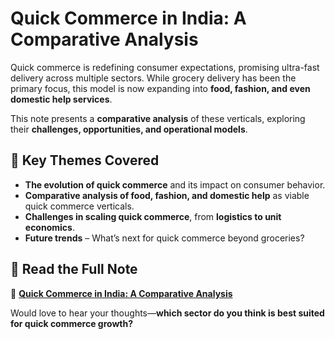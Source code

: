 # Quick Commerce in India: A Comparative Analysis  

Quick commerce is redefining consumer expectations, promising ultra-fast delivery across multiple sectors. While grocery delivery has been the primary focus, this model is now expanding into **food, fashion, and even domestic help services**.  

This note presents a **comparative analysis** of these verticals, exploring their **challenges, opportunities, and operational models**.  

## 📌 Key Themes Covered  

- **The evolution of quick commerce** and its impact on consumer behavior.  
- **Comparative analysis of food, fashion, and domestic help** as viable quick commerce verticals.  
- **Challenges in scaling quick commerce**, from **logistics to unit economics**.  
- **Future trends** – What’s next for quick commerce beyond groceries?  

## 📖 Read the Full Note  

🔗 **[Quick Commerce in India: A Comparative Analysis](https://docs.google.com/document/d/11AKdUzte39Q6SSruHxmyshqLUoFKE_zwcGyrAzeCm94/edit?usp=drivesdk)**  

Would love to hear your thoughts—**which sector do you think is best suited for quick commerce growth?**
